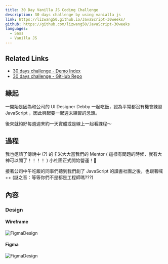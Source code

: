 ```yaml
---
title: 30 Day Vanilla JS Coding Challenge
description: 30 days challenge by using vanialla js
link: https://lizwang50.github.io/JavaScript-30weeks/
github: https://github.com/lizwang50/JavaScript-30weeks
languages:
  - Sass
  - Vanilla JS
---
```


## Related Links

- [30 days challenge - Demo Index](https://lizwang50.github.io/JavaScript-30weeks/)
- [30 days challenge - GitHub Repo](https://github.com/lizwang50/JavaScript-30weeks)

## 緣起

一開始是因為和公司的 UI Designer Debby 一起吃飯，認為平常都沒有機會練習 JavaScript ，因此興起要一起週末練習的念頭。

後來就約好每週週末約一天實體或是線上一起看課程～

## 過程

我也邀請了傳說中 (?) 的卡米大大當我們的 Mentor ( 這樣有問題的時候，就有大神可以問了！！！！ )
小社團正式開始營運！:tada:

接著公司中午吃飯的同事們聽到我們創了 JavaScript 的讀書社團之後，也跟著喊 ++ (謎之音：等等你們不是都是工程師嗎???)

## 內容

### Design

#### Wireframe

![FigmaDesign](https://lizwang50.github.io/liz-blog-vuepress/images/projects/30dayChallengeWireframe.png)

#### Figma

![FigmaDesign](https://lizwang50.github.io/liz-blog-vuepress/images/projects/30daysChallenge.png)
